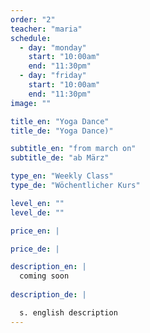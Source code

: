 ```yaml
---
order: "2"
teacher: "maria"
schedule:
  - day: "monday"
    start: "10:00am"
    end: "11:30pm"
  - day: "friday"
    start: "10:00am"
    end: "11:30pm"
image: ""

title_en: "Yoga Dance"
title_de: "Yoga Dance)"

subtitle_en: "from march on"
subtitle_de: "ab März"

type_en: "Weekly Class"
type_de: "Wöchentlicher Kurs"

level_en: ""
level_de: ""

price_en: |

price_de: |

description_en: |
  coming soon
  
description_de: |

  s. english description
---
```

